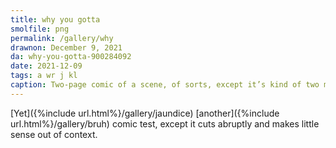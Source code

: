```yaml
---
title: why you gotta
smolfile: png
permalink: /gallery/why
drawnon: December 9, 2021
da: why-you-gotta-900284092
date: 2021-12-09
tags: a wr j kl
caption: Two-page comic of a scene, of sorts, except it’s kind of two much longer scenes in a hamfisted trenchcoat and the author doesn’t like it and subsequently doesn’t feel like writing out a full caption.
---
```

[Yet]({%include url.html%}/gallery/jaundice) [another]({%include url.html%}/gallery/bruh) comic test, except it cuts abruptly and makes little sense out of context.